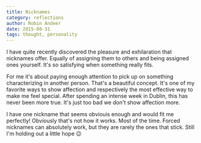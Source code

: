 ```yaml
---
title: Nicknames
category: reflections
author: Robin Andeer
date: 2015-08-31
tags: thought, personality
---
```


I have quite recently discovered the pleasure and exhilaration that nicknames offer. Equally of assigning them to others and being assigned ones yourself. It's so satisfying when something really fits.

For me it's about paying enough attention to pick up on something characterizing in another person. That's a beautiful concept. It's one of my favorite ways to show affection and respectively the most effective way to make me feel special. After spending an intense week in Dublin, this has never been more true. It's just too bad we don't show affection more.

I have one nickname that seems obviouis enough and would fit me perfectly! Obviously that's not how it works. Most of the time. Forced nicknames can absolutely work, but they are rarely the ones that stick. Still I'm holding out a little hope :wink:
